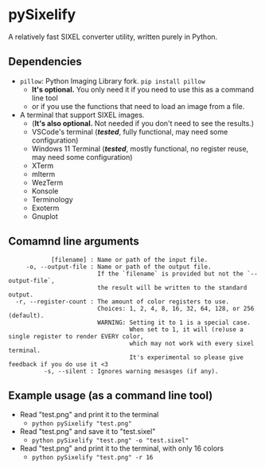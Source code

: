 # pySixelify
A relatively fast SIXEL converter utility, written purely in Python.

## Dependencies
* `pillow`: Python Imaging Library fork. `pip install pillow`
  * **It's optional.** You only need it if you need to use this as a command line tool
  * or if you use the functions that need to load an image from a file.
* A terminal that support SIXEL images.
  * (**It's also optional.** Not needed if you don't need to see the results.)
  * VSCode's terminal (***tested***, fully functional, may need some configuration)
  * Windows 11 Terminal (***tested***, mostly functional, no register reuse, may need some configuration)
  * XTerm
  * mlterm
  * WezTerm
  * Konsole
  * Terminology
  * Exoterm
  * Gnuplot
  

## Comamnd line arguments
```
            [filename] : Name or path of the input file.
     -o, --output-file : Name or path of the output file.
                         If the `filename` is provided but not the `--output-file`,
                         the result will be written to the standard output.
  -r, --register-count : The amount of color registers to use.
                         Choices: 1, 2, 4, 8, 16, 32, 64, 128, or 256 (default).
                         WARNING: Setting it to 1 is a special case.
                                  When set to 1, it will (re)use a single register to render EVERY color,
                                  which may not work with every sixel terminal.
                                  It's experimental so please give feedback if you do use it <3
          -s, --silent : Ignores warning mesasges (if any).
```

## Example usage (as a command line tool)
* Read "test.png" and print it to the terminal
  * `python pySixelify "test.png"`
* Read "test.png" and save it to "test.sixel"
  * `python pySixelify "test.png" -o "test.sixel"`
* Read "test.png" and print it to the terminal, with only 16 colors
  * `python pySixelify "test.png" -r 16`
